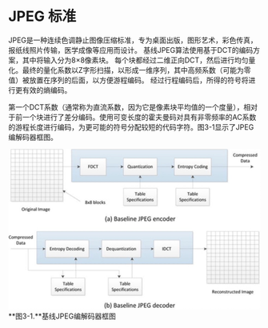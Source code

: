 # JPEG 标准

 JPEG是一种连续色调静止图像压缩标准，专为桌面出版，图形艺术，彩色传真，报纸线照片传输，医学成像等应用而设计。 基线JPEG算法使用基于DCT的编码方案，其中将输入分为8×8像素块。 每个块都经过二维正向DCT，然后进行均匀量化。最终的量化系数以Z字形扫描，以形成一维序列，其中高频系数（可能为零值）被放置在序列的后面，以方便游程编码。 经过行程编码后，所得的符号将进行更有效的熵编码。

 第一个DCT系数（通常称为直流系数，因为它是像素块平均值的一个度量），相对于前一个块进行了差分编码。使用可变长度的霍夫曼码对具有非零频率的AC系数的游程长度进行编码，为更可能的符号分配较短的代码字符。图3-1显示了JPEG编解码器框图。

 ![](../images/3_1.png)
 **图3-1.**基线JPEG编解码器框图</p>





















